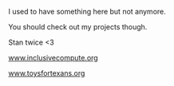 I used to have something here but not anymore.

You should check out my projects though.

Stan twice <3

www.inclusivecompute.org

www.toysfortexans.org
